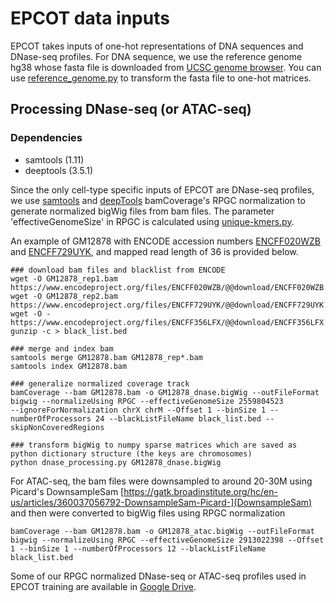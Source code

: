 # EPCOT data inputs

EPCOT takes inputs of one-hot representations of DNA sequences and DNase-seq profiles. For DNA sequence, we use the reference genome hg38 whose fasta file is downloaded from [UCSC genome browser](http://hgdownload.cse.ucsc.edu/goldenPath/hg38/bigZips/). You can use [reference_genome.py](https://github.com/zzh24zzh/EPCOT/blob/master/Data/reference_genome.py) to transform the fasta file to one-hot matrices.
## Processing DNase-seq (or ATAC-seq)
### Dependencies
* samtools (1.11)
* deeptools (3.5.1)


Since the only cell-type specific inputs of EPCOT are DNase-seq profiles, we use [samtools](https://github.com/samtools/samtools) and [deepTools](https://github.com/deeptools/deepTools) bamCoverage's RPGC normalization to generate normalized bigWig files from bam files. The parameter 'effectiveGenomeSize' in RPGC is calculated using [unique-kmers.py](https://github.com/dib-lab/khmer/blob/master/scripts/unique-kmers.py). 

An example of GM12878 with ENCODE accession numbers [ENCFF020WZB](https://www.encodeproject.org/experiments/ENCSR000EMT/) and [ENCFF729UYK](https://www.encodeproject.org/experiments/ENCSR000EMT/), and mapped read length of 36 is provided below.
```
### download bam files and blacklist from ENCODE
wget -O GM12878_rep1.bam https://www.encodeproject.org/files/ENCFF020WZB/@@download/ENCFF020WZB.bam
wget -O GM12878_rep2.bam https://www.encodeproject.org/files/ENCFF729UYK/@@download/ENCFF729UYK.bam
wget -O - https://www.encodeproject.org/files/ENCFF356LFX/@@download/ENCFF356LFX.bed.gz| gunzip -c > black_list.bed

### merge and index bam
samtools merge GM12878.bam GM12878_rep*.bam
samtools index GM12878.bam

### generalize normalized coverage track
bamCoverage --bam GM12878.bam -o GM12878_dnase.bigWig --outFileFormat bigwig --normalizeUsing RPGC --effectiveGenomeSize 2559804523 
--ignoreForNormalization chrX chrM --Offset 1 --binSize 1 --numberOfProcessors 24 --blackListFileName black_list.bed --skipNonCoveredRegions

### transform bigWig to numpy sparse matrices which are saved as python dictionary structure (the keys are chromosomes)
python dnase_processing.py GM12878_dnase.bigWig
```

For ATAC-seq, the bam files were downsampled to around 20-30M using Picard's DownsampleSam [https://gatk.broadinstitute.org/hc/en-us/articles/360037056792-DownsampleSam-Picard-](DownsampleSam) and then were converted to bigWig files using RPGC normalization

```
bamCoverage --bam GM12878.bam -o GM12878_atac.bigWig --outFileFormat bigwig --normalizeUsing RPGC --effectiveGenomeSize 2913022398 --Offset 1 --binSize 1 --numberOfProcessors 12 --blackListFileName black_list.bed
```

Some of our RPGC normalized DNase-seq or ATAC-seq profiles used in EPCOT training are available in [Google Drive](https://drive.google.com/drive/folders/1gsveyTgYwlXK5Ntnx5nLKSzIW3JvxLse?usp=share_link). 
